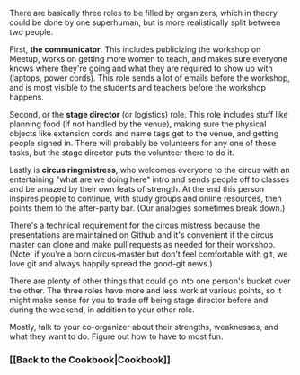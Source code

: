 There are basically three roles to be filled by organizers, which in theory could be done by one superhuman, but is more realistically split between two people. 

First, **the communicator**. This includes publicizing the workshop on Meetup, works on getting more women to teach, and makes sure everyone knows where they're going and what they are required to show up with (laptops, power cords). This role sends a lot of emails before the workshop, and is most visible to the students and teachers before the workshop happens.

Second, or the **stage director** (or logistics) role. This role includes stuff like planning food (if not handled by the venue), making sure the physical objects like extension cords and name tags get to the venue, and getting people signed in. There will probably be volunteers for any one of these tasks, but the stage director puts the volunteer there to do it.

Lastly is **circus ringmistress**, who welcomes everyone to the circus with an entertaining "what are we doing here" intro and sends people off to classes and be amazed by their own feats of strength. At the end this person inspires people to continue, with study groups and online resources, then points them to the after-party bar. (Our analogies sometimes break down.) 

There's a technical requirement for the circus mistress because the presentations are maintained on Github and it's convenient if the circus master can clone and make pull requests as needed for their workshop. (Note, if you're a born circus-master but don't feel comfortable with git, we love git and always happily spread the good-git news.)

There are plenty of other things that could go into one person's bucket over the other. The three roles have more and less work at various points, so it might make sense for you to trade off being stage director before and during the weekend, in addition to your other role. 

Mostly, talk to your co-organizer about their strengths, weaknesses, and what they want to do. Figure out how to have to most fun. 

### [[Back to the Cookbook|Cookbook]]